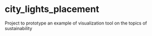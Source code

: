 # city_lights_placement
Project to prototype an example of visualization tool on the topics of sustainability
